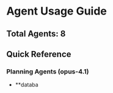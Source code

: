 # Agent Usage Guide

## Total Agents: 8

## Quick Reference

### Planning Agents (opus-4.1)
- **databa